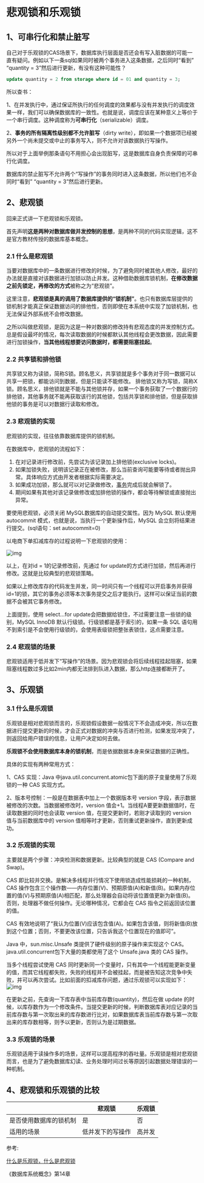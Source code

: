# 悲观锁和乐观锁



## 1、可串行化和禁止脏写

自己对于乐观锁的CAS场景下，数据库执行层面是否还会有写入脏数据的可能一直有疑问。例如以下一条sql如果同时被两个事务进入这条数据，之后同时“看到” “quantity = 3”然后进行更新，有没有这种可能性？

```sql
update quantity = 2 from storage where id = 01 and quantity = 3;
```



所以查书：

1、在并发执行中，通过保证所执行的任何调度的效果都与没有并发执行的调度效果一样，我们可以确保数据库的一致性。也就是说，调度应该在某种意义上等价于一个串行调度。这种调度称为**可串行化**（serializable）调度。

2、**事务的所有隔离性级别都不允许脏写**（dirty write），即如果一个数据项已经被另外一个尚未提交或中止的事务写入，则不允许对该数据执行写操作。

所以对于上面举例那条语句不用担心会出现脏写，这是数据库自身负责保障的可串行化调度。

数据库的禁止脏写不允许两个“写操作”的事务同时进入这条数据，所以他们也不会同时“看到” “quantity = 3”然后进行更新。



## 2、悲观锁

回来正式讲一下悲观锁和乐观锁。

首先声明**这是两种对数据库做并发控制的思想**，是两种不同的代码实现逻辑，这不是官方教材传授的数据库基本概念。



### 2.1 什么是悲观锁

当要对数据库中的一条数据进行修改的时候，为了避免同时被其他人修改，最好的办法就是直接对该数据进行加锁以防止并发。这种借助数据库锁机制，**在修改数据之前先锁定，再修改的方式**被称之为“悲观锁”。

这里注意，**悲观锁是真的调用了数据库提供的“锁机制”**。也只有数据库层提供的锁机制才能真正保证数据访问的排他性，否则即使在本系统中实现了加锁机制，也无法保证外部系统不会修改数据。

之所以叫做悲观锁，是因为这是一种对数据的修改持有悲观态度的并发控制方式。总是假设最坏的情况，每次读取数据的时候都默认其他线程会更改数据，因此需要进行加锁操作，**当其他线程想要访问数据时，都需要阻塞挂起**。



### 2.2 共享锁和排他锁

共享锁又称为读锁，简称S锁。顾名思义，共享锁就是多个事务对于同一数据可以共享一把锁，都能访问到数据，但是只能读不能修改。
排他锁又称为写锁，简称X锁。顾名思义，排他锁就是不能与其他锁并存，如果一个事务获取了一个数据行的排他锁，其他事务就不能再获取该行的其他锁，包括共享锁和排他锁，但是获取排他锁的事务是可以对数据行读取和修改。



### 2.3 悲观锁的实现

悲观锁的实现，往往依靠数据库提供的锁机制。

在数据库中，悲观锁的流程如下：

1. 在对记录进行修改前，先尝试为该记录加上排他锁(exclusive locks)。
2. 如果加锁失败，说明该记录正在被修改，那么当前查询可能要等待或者抛出异常。具体响应方式由开发者根据实际需要决定。
3. 如果成功加锁，那么就可以对记录做修改，[事务](https://www.jianshu.com/p/7e76ce65e3ad)完成后就会解锁了。
4. 期间如果有其他对该记录做修改或加排他锁的操作，都会等待解锁或直接抛出异常。



要使用悲观锁，必须关闭 MySQL数据库的自动提交属性。因为 MySQL 默认使用 autocommit 模式，也就是说，当执行一个更新操作后，MySQL 会立刻将结果进行提交。(sql语句：set autocommit=0)

以电商下单扣减库存的过程说明一下悲观锁的使用：

![img](https://upload-images.jianshu.io/upload_images/7038163-6cc15e52ffa4f893.jpg?imageMogr2/auto-orient/strip|imageView2/2/w/503/format/webp)

以上，在对id = 1的记录修改前，先通过 for update的方式进行加锁，然后再进行修改。这就是比较典型的悲观锁策略。

如果以上修改库存的代码发生并发，同一时间只有一个线程可以开启事务并获得id=1的锁，其它的事务必须等本次事务提交之后才能执行。这样可以保证当前的数据不会被其它事务修改。

上面提到，使用 select…for update会把数据给锁住，不过需要注意一些锁的级别，MySQL InnoDB 默认行级锁。行级锁都是基于索引的，如果一条 SQL 语句用不到索引是不会使用行级锁的，会使用表级锁把整张表锁住，这点需要注意。



### 2.4 悲观锁的场景

悲观锁适用于低并发下“写操作”的场景。因为悲观锁会将后续线程挂起阻塞，如果阻塞线程数过多比如2min内都无法排到队进入数据，那么http连接都断开了。





## 3、乐观锁



### 3.1 什么是乐观锁

乐观锁是相对悲观锁而言的，乐观锁假设数据一般情况下不会造成冲突，所以在数据进行提交更新的时候，才会正式对数据的冲突与否进行检测，如果发现冲突了，则返回给用户错误的信息，让用户决定如何去做。

**乐观锁不会使用数据库本身的锁机制**，而是依据数据本身来保证数据的正确性。

具体的实现有两种常用方式：

1、CAS 实现：Java 中java.util.concurrent.atomic包下面的原子变量使用了乐观锁的一种 CAS 实现方式。

2、版本号控制：一般是在数据表中加上一个数据版本号 version 字段，表示数据被修改的次数。当数据被修改时，version 值会+1。当线程A要更新数据值时，在读取数据的同时也会读取 version 值，在提交更新时，若刚才读取到的 version 值与当前数据库中的 version 值相等时才更新，否则重试更新操作，直到更新成功。



### 3.2 乐观锁的实现

主要就是两个步骤：冲突检测和数据更新。比较典型的就是 CAS (Compare and Swap)。

CAS 即比较并交换。是解决多线程并行情况下使用锁造成性能损耗的一种机制，CAS 操作包含三个操作数——内存位置(V)、预期原值(A)和新值(B)。如果内存位置的值(V)与预期原值(A)相匹配，那么处理器会自动将该位置值更新为新值(B)。否则，处理器不做任何操作。无论哪种情况，它都会在 CAS 指令之前返回该位置的值。

CAS 有效地说明了“我认为位置(V)应该包含值(A)。如果包含该值，则将新值(B)放到这个位置；否则，不要更改该位置，只告诉我这个位置现在的值即可”。

Java 中，sun.misc.Unsafe 类提供了硬件级别的原子操作来实现这个 CAS。java.util.concurrent包下大量的类都使用了这个 Unsafe.java 类的 CAS 操作。



当多个线程尝试使用 CAS 同时更新同一个变量时，只有其中一个线程能更新变量的值，而其它线程都失败，失败的线程并不会被挂起，而是被告知这次竞争中失败，并可以再次尝试。比如前面的扣减库存问题，通过乐观锁可以实现如下：
![img](https://upload-images.jianshu.io/upload_images/7038163-623702054ade5d92.jpg?imageMogr2/auto-orient/strip|imageView2/2/w/490/format/webp)



在更新之前，先查询一下库存表中当前库存数(quantity)，然后在做 update 的时候，以库存数作为一个修改条件。当提交更新的时候，判断数据库表对应记录的当前库存数与第一次取出来的库存数进行比对，如果数据库表当前库存数与第一次取出来的库存数相等，则予以更新，否则认为是过期数据。



### 3.3 乐观锁的场景

乐观锁适用于读操作多的场景，这样可以提高程序的吞吐量。乐观锁是相对悲观锁而言，也是为了避免数据库幻读、业务处理时间过长等原因引起数据处理错误的一种机制。



## 4、悲观锁和乐观锁的比较

|                        | 悲观锁           | 乐观锁 |
| ---------------------- | ---------------- | ------ |
| 是否使用数据库的锁机制 | 是               | 否     |
| 适用的场景             | 低并发下的写操作 | 高并发 |



参考:

[什么是乐观锁，什么是悲观锁](https://www.jianshu.com/p/d2ac26ca6525)

《数据库系统概念》第14章